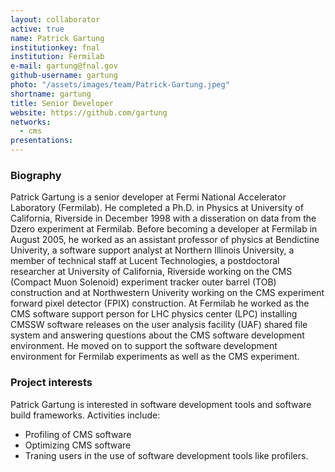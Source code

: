 ```yaml
---
layout: collaborator
active: true
name: Patrick Gartung
institutionkey: fnal
institution: Fermilab
e-mail: gartung@fnal.gov
github-username: gartung
photo: "/assets/images/team/Patrick-Gartung.jpeg"
shortname: gartung
title: Senior Developer
website: https://github.com/gartung
networks:
  - cms
presentations:
---
```


### Biography
Patrick Gartung is a senior developer at Fermi National Accelerator Laboratory (Fermilab). He completed a Ph.D. in Physics at University of California, Riverside in December 1998 with a disseration on data from the Dzero experiment at Fermilab. Before becoming a developer at Fermilab in August 2005, he worked as an assistant professor of physics at Bendictine Univerity, a software support analyst at Northern Illinois University, a member of technical staff at Lucent Technologies, a postdoctoral researcher at University of California, Riverside working on the CMS (Compact Muon Solenoid) experiment tracker outer barrel (TOB) construction and at Northwestern Univerity working on the CMS experiment forward pixel detector (FPIX) construction. At Fermilab he worked as the CMS software support person for LHC physics center (LPC) installing CMSSW software releases on the user analysis facility (UAF) shared file system and answering questions about the CMS software development environment. He moved on to support the software development environment for Fermilab experiments as well as the CMS experiment.

### Project interests
Patrick Gartung is interested in software development tools and software build frameworks. Activities include:
* Profiling of CMS software
* Optimizing CMS software 
* Traning users in the use of software development tools like profilers.
